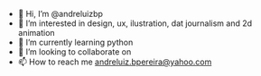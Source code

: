 - 👋 Hi, I’m @andreluizbp
- 👀 I’m interested in design, ux, ilustration, dat journalism and 2d animation
- 🌱 I’m currently learning python
- 💞️ I’m looking to collaborate on 
- 📫 How to reach me andreluiz.bpereira@yahoo.com

<!---
andreluizbp/andreluizbp is a ✨ special ✨ repository because its `README.md` (this file) appears on your GitHub profile.
You can click the Preview link to take a look at your changes.
--->
